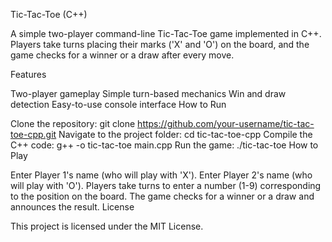 Tic-Tac-Toe (C++)

A simple two-player command-line Tic-Tac-Toe game implemented in C++. Players take turns placing their marks ('X' and 'O') on the board, and the game checks for a winner or a draw after every move.

Features

Two-player gameplay
Simple turn-based mechanics
Win and draw detection
Easy-to-use console interface
How to Run

Clone the repository:
git clone https://github.com/your-username/tic-tac-toe-cpp.git
Navigate to the project folder:
cd tic-tac-toe-cpp
Compile the C++ code:
g++ -o tic-tac-toe main.cpp
Run the game:
./tic-tac-toe
How to Play

Enter Player 1's name (who will play with 'X').
Enter Player 2's name (who will play with 'O').
Players take turns to enter a number (1-9) corresponding to the position on the board.
The game checks for a winner or a draw and announces the result.
License

This project is licensed under the MIT License.
